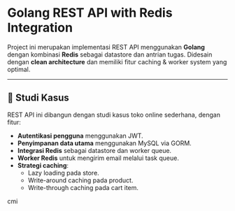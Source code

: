 # Golang REST API with Redis Integration

Project ini merupakan implementasi REST API menggunakan **Golang** dengan kombinasi **Redis** sebagai datastore dan antrian tugas. Didesain dengan **clean architecture** dan memiliki fitur caching & worker system yang optimal.

---

## 🚀 Studi Kasus

REST API ini dibangun dengan studi kasus toko online sederhana, dengan fitur:

- **Autentikasi pengguna** menggunakan JWT.
- **Penyimpanan data utama** menggunakan MySQL via GORM.
- **Integrasi Redis** sebagai datastore dan worker queue.
- **Worker Redis** untuk mengirim email melalui task queue.
- **Strategi caching**:
  - Lazy loading pada store.
  - Write-around caching pada product.
  - Write-through caching pada cart item.

cmi